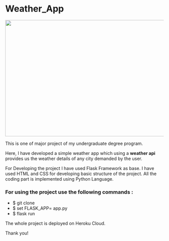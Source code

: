 # Weather_App

<img src="https://openweathermap.org/themes/openweathermap/assets/img/shutterstock_298797602_1.jpg" width="1400" height="370" />
<p> This is one of major project of my undergraduate degree program.</p>
<p>Here, I have developed a simple weather app which using a <b>weather api</b> provides us the weather details of any city demanded by the user.</p>
<p> For Developing the project I have used Flask Framework as base. I have used HTML and CSS for developing basic structure of the project.
  All the coding part is implemented using Python Language.</p>
 <h3> For using the project use the following commands : </h3>
 <ul>
  <li> $ git clone <repo link> </li>
  <li> $ set FLASK_APP= app.py</li>
  <li> $ flask run</li>
  </ul>
  
  <p> The whole project is deployed on Heroku Cloud.
  
  <p> Thank you!</p>
                                        
                                                        
